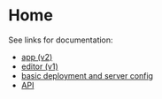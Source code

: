 # Home

See links for documentation:

* [app (v2)](app-v2/README.md)
* [editor (v1)](editor-v1/README.md)
* [basic deployment and server config](deployment.md)
* [API](api/README.md)
